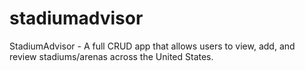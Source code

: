 # stadiumadvisor
StadiumAdvisor - A full CRUD app that allows users to view, add, and review stadiums/arenas across the United States.
